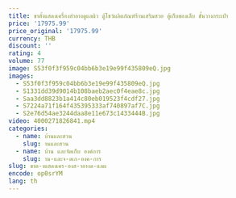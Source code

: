 ```yaml
---
title: ขาตั้งแสดงเครื่องสําอางดูแลผิว ตู้โชว์ผลิตภัณฑ์ร้านเสริมสวย ตู้เก็บของเล็บ ชั้นวางกระเป๋า
price: '17975.99'
price_original: '17975.99'
currency: THB
discount: ''
rating: 4
volume: 77
image: S53f0f3f959c04bb6b3e19e99f435809eQ.jpg
images:
  - S53f0f3f959c04bb6b3e19e99f435809eQ.jpg
  - S1331dd39d9014b108baeb2aec0f4eae8c.jpg
  - Saa3dd8823b1a414c80eb019523f4cdf27.jpg
  - S7224a71f164f435395333af740897af7C.jpg
  - S2e76d54ae3244daa8e11e673c1433444B.jpg
video: 4000271826841.mp4
categories:
  - name: บ้านและสวน
    slug: านและสวน
  - name: บ้าน และจัดเก็บ องค์การ
    slug: าน-และจ-ดเก-องค-การ
slug: ขาต-งแสดงเคร-องส-าอางด-แลผ
encode: op0srYM
lang: th
---
```

  